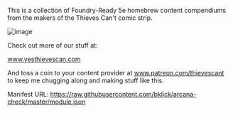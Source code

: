 This is a collection of Foundry-Ready 5e homebrew content compendiums from the makers of the Thieves Can't comic strip. 

![image](https://user-images.githubusercontent.com/3947702/188520476-f41f301c-7e75-45e2-9f69-a01e87ccde45.png)

Check out more of our stuff at:

www.yesthievescan.com

And toss a coin to your content provider at www.patreon.com/thievescant to keep me chugging along and making stuff like this.

Manifest URL: https://raw.githubusercontent.com/bklick/arcana-check/master/module.json

